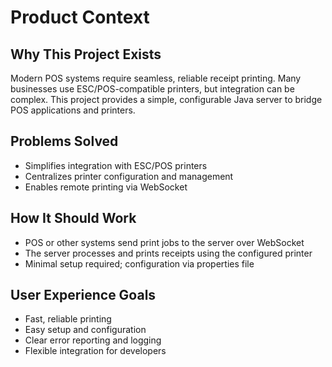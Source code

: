 # Product Context

## Why This Project Exists
Modern POS systems require seamless, reliable receipt printing. Many businesses use ESC/POS-compatible printers, but integration can be complex. This project provides a simple, configurable Java server to bridge POS applications and printers.

## Problems Solved
- Simplifies integration with ESC/POS printers
- Centralizes printer configuration and management
- Enables remote printing via WebSocket

## How It Should Work
- POS or other systems send print jobs to the server over WebSocket
- The server processes and prints receipts using the configured printer
- Minimal setup required; configuration via properties file

## User Experience Goals
- Fast, reliable printing
- Easy setup and configuration
- Clear error reporting and logging
- Flexible integration for developers 
